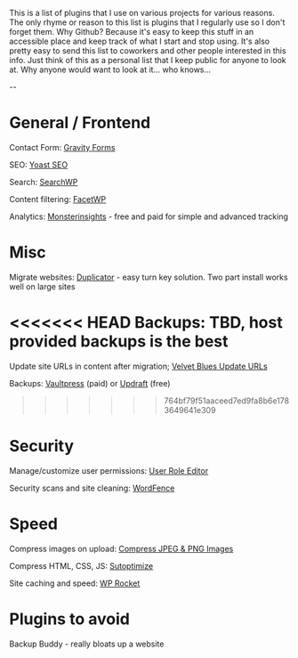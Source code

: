 This is a list of plugins that I use on various projects for various reasons. The only rhyme or reason to this list is plugins that I regularly use so I don't forget them. Why Github? Because it's easy to keep this stuff in an accessible place and keep track of what I start and stop using. It's also pretty easy to send this list to coworkers and other people interested in this info. Just think of this as a personal list that I keep public for anyone to look at. Why anyone would want to look at it... who knows...

--

# General / Frontend

Contact Form: [Gravity Forms](https://www.gravityforms.com/)

SEO: [Yoast SEO](https://wordpress.org/plugins/wordpress-seo/)

Search: [SearchWP](https://searchwp.com/)

Content filtering: [FacetWP](https://facetwp.com/)

Analytics: [Monsterinsights](https://www.monsterinsights.com/) - free and paid for simple and advanced tracking

# Misc

Migrate websites: [Duplicator](https://wordpress.org/plugins/duplicator/) - easy turn key solution. Two part install works well on large sites

<<<<<<< HEAD
Backups: TBD, host provided backups is the best
=======
Update site URLs in content after migration; [Velvet Blues Update URLs](https://wordpress.org/plugins/velvet-blues-update-urls/)

Backups: [Vaultpress](https://vaultpress.com/) (paid) or [Updraft](https://updraftplus.com/) (free)
>>>>>>> 764bf79f51aaceed7ed9fa8b6e1783649641e309

# Security

Manage/customize user permissions: [User Role Editor](https://wordpress.org/plugins/user-role-editor/)

Security scans and site cleaning: [WordFence](https://www.wordfence.com/)

# Speed

Compress images on upload: [Compress JPEG & PNG Images](https://wordpress.org/plugins/tiny-compress-images/)

Compress HTML, CSS, JS: [Sutoptimize](https://wordpress.org/plugins/autoptimize/)

Site caching and speed: [WP Rocket](https://wp-rocket.me/)




# Plugins to avoid

Backup Buddy - really bloats up a website
